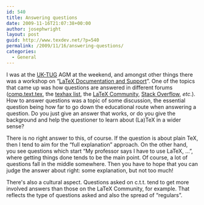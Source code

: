 ```yaml
---
id: 540
title: Answering questions
date: 2009-11-16T21:07:38+00:00
author: josephwright
layout: post
guid: http://www.texdev.net/?p=540
permalink: /2009/11/16/answering-questions/
categories:
  - General
---
```

I was at the [UK-TUG](http://uk.tug.org/) AGM at the weekend, and amongst other things there was a workshop on “[LaTeX Documentation and Support](http://uk.tug.org/2009/11/15/speaker-meeting-and-agm-2009/)”. One of the topics that came up was how questions are answered in different forums ([comp.text.tex](http://groups.google.com/group/uk-math-content-2009/web/home), the [texhax list](https://tug.org/mailman/listinfo/texhax), the [LaTeX Community](http://www.latex-community.org/), [Stack Overflow](http://stackoverflow.com/), _etc_.). How to answer questions was a topic of some discussion, the essential question being how far to go down the educational route when answering a question. Do you just give an answer that works, or do you give the background and help the questioner to learn about (La)TeX in a wider sense?

There is no right answer to this, of course. If the question is about plain TeX, then I tend to aim for the “full explanation” approach. On the other hand, you see questions which start “My professor says I have to use LaTeX, …”, where getting things done tends to be the main point. Of course, a lot of questions fall in the middle somewhere. Then you have to hope that you can judge the answer about right: some explanation, but not too much!

There's also a cultural aspect. Questions asked on c.t.t. tend to get more involved answers than those on the LaTeX Community, for example. That reflects the type of questions asked and also the spread of “regulars”.
